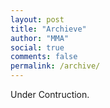 ```yaml
---
layout: post
title: "Archieve"
author: "MMA"
social: true
comments: false
permalink: /archive/
---
```


Under Contruction.